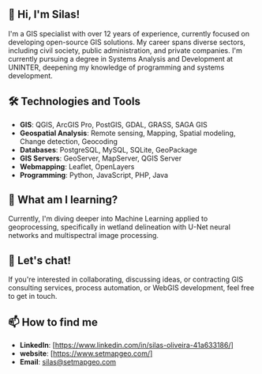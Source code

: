 ## 👋 Hi, I'm Silas!

I'm a GIS specialist with over 12 years of experience, currently focused on developing open-source GIS solutions. My career spans diverse sectors, including civil society, public administration, and private companies. I'm currently pursuing a degree in Systems Analysis and Development at UNINTER, deepening my knowledge of programming and systems development.

## 🛠️ Technologies and Tools
- **GIS**: QGIS, ArcGIS Pro, PostGIS, GDAL, GRASS, SAGA GIS
- **Geospatial Analysis**: Remote sensing, Mapping, Spatial modeling, Change detection, Geocoding
- **Databases**: PostgreSQL, MySQL, SQLite, GeoPackage
- **GIS Servers**: GeoServer, MapServer, QGIS Server
- **Webmapping**: Leaflet, OpenLayers
- **Programming**: Python, JavaScript, PHP, Java

## 🌱 What am I learning?
Currently, I'm diving deeper into Machine Learning applied to geoprocessing, specifically in wetland delineation with U-Net neural networks and multispectral image processing.


## 💬 Let's chat!
If you're interested in collaborating, discussing ideas, or contracting GIS consulting services, process automation, or WebGIS development, feel free to get in touch.

## 📫 How to find me
- **LinkedIn**: [https://www.linkedin.com/in/silas-oliveira-41a633186/]
- **website**: [https://www.setmapgeo.com/]
- **Email**: silas@setmapgeo.com


